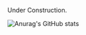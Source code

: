 Under Construction.


![Anurag's GitHub stats](https://github-readme-stats.vercel.app/api?username=BlankSpot08&show_icons=true&theme=radical)
